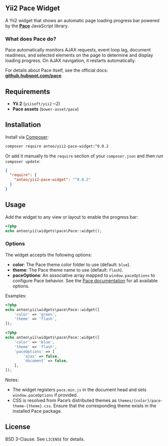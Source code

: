 ## Yii2 Pace Widget

A Yii2 widget that shows an automatic page loading progress bar powered by the
**[Pace](https://github.com/HubSpot/pace)** JavaScript library.

### What does Pace do?
Pace automatically monitors AJAX requests, event loop lag, document readiness,
and selected elements on the page to determine and display loading progress. On
AJAX navigation, it restarts automatically.

For details about Pace itself, see the official docs: **[github.hubspot.com/pace](http://github.hubspot.com/pace/)**.


## Requirements

- **Yii 2** (`yiisoft/yii2` ~2)
- **Pace assets** (`bower-asset/pace`)


## Installation

Install via [Composer](https://getcomposer.org/):

```bash
composer require anteo/yii2-pace-widget:^0.0.2
```

Or add it manually to the `require` section of your `composer.json` and then run `composer update`:

```json
{
  "require": {
    "anteo/yii2-pace-widget": "^0.0.2"
  }
}
```


## Usage

Add the widget to any view or layout to enable the progress bar:

```php
<?php
echo anteo\yii\widgets\pace\Pace::widget();
```

### Options
The widget accepts the following options:

- **color**: The Pace theme color folder to use (default: `blue`).
- **theme**: The Pace theme name to use (default: `flash`).
- **paceOptions**: An associative array mapped to `window.paceOptions` to configure Pace behavior. See the [Pace documentation](http://github.hubspot.com/pace/) for all available options.

Examples:

```php
<?php
echo anteo\yii\widgets\pace\Pace::widget([
    'color' => 'green',
    'theme' => 'flash',
]);
```

```php
<?php
echo anteo\yii\widgets\pace\Pace::widget([
    'color' => 'blue',
    'theme' => 'flash',
    'paceOptions' => [
        'ajax' => false,
        'document' => false,
    ],
]);
```

Notes:
- The widget registers `pace.min.js` in the document head and sets `window.paceOptions` if provided.
- CSS is resolved from Pace’s distributed themes as `themes/{color}/pace-theme-{theme}.css`. Ensure that the corresponding theme exists in the installed Pace package.


## License

BSD 3-Clause. See `LICENSE` for details.
